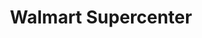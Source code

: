 ---
title: "Walmart Supercenter"
url: /orlando/walmart-supercenter-south-john-young-parkway/
shop: supermarket
---